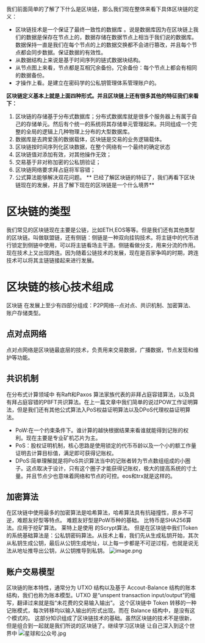 我们前面简单的了解了下什么是区块链，那么我们现在整体来看下具体区块链的定义：
 * 区块链技术是一个保证了最终一致性的数据库 。说是数据库因为在区块链上我们的数据是保存在节点上的，数据存储在数据节点上相当于我们说的数据库。数据保持一直是我们在每个节点的上的数据交换都不会进行篡改，并且每个节点都会同步数据。保证数据的有效性。
 * 从数据结构上来说是基于时间序列的链式数据块结构。  
 * 从节点图上来看，节点都是互相冗余备份。冗余备份：每个节点上都会有相同的数据备份。
* 才操作上看。是建立在密码学的公私钥管理体系管理账户的。 

**区块链定义基本上就是上面四种形式。并且区块链上还有很多其他的特征我们来看下：**
1. 区块链的存储基于分布式数据库；分布式数据库就是很多个服务器上有属于自己的存储单元。然后有个统一的系统将其存储单元管理起来。共同组成一个完整的全局的逻辑上几种物理上分布的大型数据库。
2. 数据库是去跨爱莲的数据载体，区块链是交易的业务逻辑载体。
3. 区块链按时间序列化区块数据，在整个网络有一个最终的确定状态
4. 区块链值对添加有效，对其他操作无效；
5. 交易基于非对称加密的公私钥验证；
6. 区块链网络要求拜占庭将军容错；
7. 公式算法能够解决双花问题。
** 已经了解区块链的特征了，我们再看下区块链现在的发展，并且了解下现在的区块链是一个什么境界**
# 区块链的类型
我们常见的区块链现在主要是公链，比如ETH,EOS等等。但是我们还有其他类型的区块链。叫做联盟链，还有侧链：侧链是一种双向挂钩技术。将主链中的代币进行锁定到侧链中使用，可以将主链看场主干道。侧链看做分支，用来分流的作用。
现在技术上又出现跨连。因为随着公链技术的发展，现在是百家争鸣的时期，跨连技术可以将其主链链接起来进行发展。
# 区块链的核心技术组成
区块链 在发展上至少有四部分组成：P2P网络--点对点、共识机制、加密算法、账户存储类型。
## 点对点网络
   点对点网络是区块链最底层的技术，负责用来交易数据，广播数据，节点发现和维护等功能。
## 共识机制
   在分布式计算领域中 有Raft和Paxos 算法家族代表的非拜占庭容错算法，以及具有拜占庭容错的PBFT共识算法。在上一篇文章中我们简单的说过POW工作证明算法，但是我们还有其他公式算法入PoS权益证明算法以及DPoS代理权益证明算法。
  * PoW:在一个约束条件下。谁计算的越快根据结果来看谁就能得到记账的权利。现在主要是专业矿机芯片为主。
 * PoS：股权证明机制，核心思路是使用锁定的代币币龄以及一个小的额工作量证明去计算目标值，满足即可获得记账权。
 * DPoS:简单理解就是将PoS共识算法当中的记账者转为节点数组组成的小圈子。这点取决于设计，只有这个圈子才能获得记账权，极大的提高系统的寸土量。并且节点少也意味着网络和节点的可控。eos和trx就是这样的。
## 加密算法
   在区块链中使用最多的加密算法是哈希算法，哈希算法具有抗碰撞性，原乡不可逆，难题友好型等特点。
  难题友好型是PoW币种的基础。
  比特币是SHA256算法。应用于挖矿算法。
  莱特上是使用 的Scrypt算法。
  但是在区块链中我们Token的系统基础算法是：公私钥密码算法。从技术上看，我们先从生成私钥开始，其次从私钥生成公钥，最后从公钥生成地址，以上每一步都是不可逆过程，也就是说无法从地址推导出公钥，从公钥推导到私钥。
![image.png](https://upload-images.jianshu.io/upload_images/4237685-0e1237d2eb8f4cd4.png?imageMogr2/auto-orient/strip%7CimageView2/2/w/1240)
## 账户交易模型
区块链的账本特性，通常分为 UTXO 结构以及基于 Accout-Balance 结构的账本结构，我们也称为账本模型。UTXO 是“unspent transaction input/output”的缩写，翻译过来就是指“未花费的交易输入输出”。
这个区块链中 Token 转移的一种记账模式，每次转移均以输入输出的形式出现。而在 Balance 结构中，是没有这个模式的。
这部分知识组成了区块链技术的基础。虽然区块链的技术不是很新，但是组合到一起就是我们所说的区块链了。继续学习区块链 让自己深入到这个世界中
![星球和公众号.jpg](https://upload-images.jianshu.io/upload_images/4237685-50b0d281f7ff573a.jpg?imageMogr2/auto-orient/strip%7CimageView2/2/w/1240)





